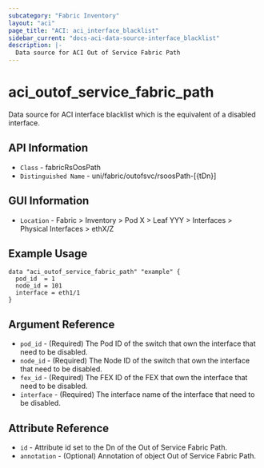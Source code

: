 ```yaml
---
subcategory: "Fabric Inventory"
layout: "aci"
page_title: "ACI: aci_interface_blacklist"
sidebar_current: "docs-aci-data-source-interface_blacklist"
description: |-
  Data source for ACI Out of Service Fabric Path
---
```


# aci_outof_service_fabric_path #

Data source for ACI interface blacklist which is the equivalent of a disabled interface.

## API Information ##

* `Class` - fabricRsOosPath
* `Distinguished Name` - uni/fabric/outofsvc/rsoosPath-[{tDn}]

## GUI Information ##

* `Location` - Fabric > Inventory > Pod X > Leaf YYY > Interfaces > Physical Interfaces > ethX/Z

## Example Usage ##

```hcl
data "aci_outof_service_fabric_path" "example" {
  pod_id  = 1
  node_id = 101
  interface = eth1/1
}
```

## Argument Reference ##

* `pod_id` - (Required) The Pod ID of the switch that own the interface that need to be disabled.
* `node_id` - (Required) The Node ID of the switch that own the interface that need to be disabled.
* `fex_id` - (Required) The FEX ID of the FEX that own the interface that need to be disabled.
* `interface` - (Required) The interface name of the interface that need to be disabled.

## Attribute Reference ##
* `id` - Attribute id set to the Dn of the Out of Service Fabric Path.
* `annotation` - (Optional) Annotation of object Out of Service Fabric Path.
